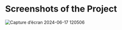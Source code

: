# Screenshots of the Project

![Capture d’écran 2024-06-17 120506](https://github.com/raedzayoud/First-Project-Flutter/assets/124729087/33213ca5-241d-4ae3-9966-ad5337c18426)

